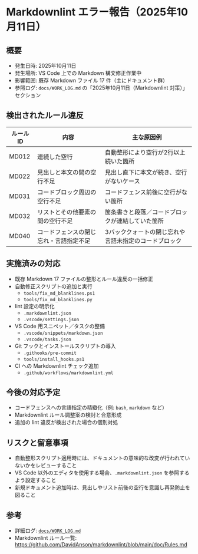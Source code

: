 # Markdownlint エラー報告（2025年10月11日）

## 概要
- 発生日時: 2025年10月11日
- 発生場所: VS Code 上での Markdown 構文修正作業中
- 影響範囲: 既存 Markdown ファイル 17 件（主にドキュメント群）
- 参照ログ: `docs/WORK_LOG.md` の「2025年10月11日（Markdownlint 対策）」セクション

## 検出されたルール違反
| ルールID | 内容 | 主な原因例 |
| --- | --- | --- |
| MD012 | 連続した空行 | 自動整形により空行が2行以上続いた箇所 |
| MD022 | 見出しと本文の間の空行不足 | 見出し直下に本文が続き、空行がないケース |
| MD031 | コードブロック周辺の空行不足 | コードフェンス前後に空行がない箇所 |
| MD032 | リストとその他要素の間の空行不足 | 箇条書きと段落／コードブロックが連結していた箇所 |
| MD040 | コードフェンスの閉じ忘れ・言語指定不足 | 3バッククォートの閉じ忘れや言語未指定のコードブロック |

## 実施済みの対応
- 既存 Markdown 17 ファイルの整形とルール違反の一括修正
- 自動修正スクリプトの追加と実行
  - `tools/fix_md_blanklines.ps1`
  - `tools/fix_md_blanklines.py`
- lint 設定の明示化
  - `.markdownlint.json`
  - `.vscode/settings.json`
- VS Code 用スニペット／タスクの整備
  - `.vscode/snippets/markdown.json`
  - `.vscode/tasks.json`
- Git フックとインストールスクリプトの導入
  - `.githooks/pre-commit`
  - `tools/install_hooks.ps1`
- CI への Markdownlint チェック追加
  - `.github/workflows/markdownlint.yml`

## 今後の対応予定
- コードフェンスへの言語指定の精緻化（例: `bash`, `markdown` など）
- Markdownlint ルール調整案の検討と合意形成
- 追加の lint 違反が検出された場合の個別対処

## リスクと留意事項
- 自動整形スクリプト適用時には、ドキュメントの意味的な改変が行われていないかをレビューすること
- VS Code 以外のエディタを使用する場合、`.markdownlint.json` を参照するよう設定すること
- 新規ドキュメント追加時は、見出しやリスト前後の空行を意識し再発防止を図ること

## 参考
- 詳細ログ: [`docs/WORK_LOG.md`](./WORK_LOG.md)
- Markdownlint ルール一覧: <https://github.com/DavidAnson/markdownlint/blob/main/doc/Rules.md>
